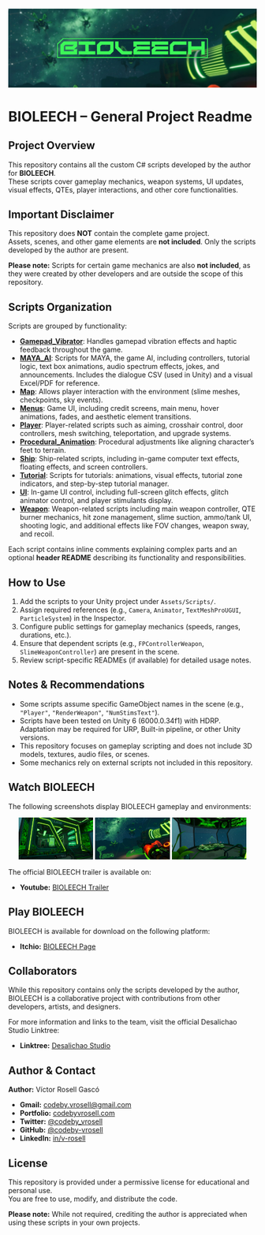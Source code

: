 <p align="center">
  <img src="IMG/banner.jpg" alt="BIOLEECH Banner" />
</p>

# BIOLEECH – General Project Readme

## Project Overview

This repository contains all the custom C# scripts developed by the author for **BIOLEECH**.    
These scripts cover gameplay mechanics, weapon systems, UI updates, visual effects, QTEs, player interactions, and other core functionalities.

## Important Disclaimer

This repository does **NOT** contain the complete game project.  
Assets, scenes, and other game elements are **not included**. Only the scripts developed by the author are present.

**Please note:** Scripts for certain game mechanics are also **not included**, as they were created by other developers and are outside the scope of this repository.

## Scripts Organization

Scripts are grouped by functionality:

- [**Gamepad_Vibrator**](/Gamepad_Vibrator): Handles gamepad vibration effects and haptic feedback throughout the game.  
- [**MAYA_AI**](/MAYA_AI): Scripts for MAYA, the game AI, including controllers, tutorial logic, text box animations, audio spectrum effects, jokes, and announcements. Includes the dialogue CSV (used in Unity) and a visual Excel/PDF for reference.
- [**Map**](/Map): Allows player interaction with the environment (slime meshes, checkpoints, sky events).  
- [**Menus**](/Menus): Game UI, including credit screens, main menu, hover animations, fades, and aesthetic element transitions.  
- [**Player**](/Player): Player-related scripts such as aiming, crosshair control, door controllers, mesh switching, teleportation, and upgrade systems.  
- [**Procedural_Animation**](/Procedural_Animation): Procedural adjustments like aligning character’s feet to terrain.  
- [**Ship**](/Ship): Ship-related scripts, including in-game computer text effects, floating effects, and screen controllers.  
- [**Tutorial**](/Tutorial): Scripts for tutorials: animations, visual effects, tutorial zone indicators, and step-by-step tutorial manager.  
- [**UI**](/UI): In-game UI control, including full-screen glitch effects, glitch animator control, and player stimulants display.  
- [**Weapon**](/Weapon): Weapon-related scripts including main weapon controller, QTE burner mechanics, hit zone management, slime suction, ammo/tank UI, shooting logic, and additional effects like FOV changes, weapon sway, and recoil.

Each script contains inline comments explaining complex parts and an optional **header README** describing its functionality and responsibilities.


## How to Use

1. Add the scripts to your Unity project under `Assets/Scripts/`.  
2. Assign required references (e.g., `Camera`, `Animator`, `TextMeshProUGUI`, `ParticleSystem`) in the Inspector.  
3. Configure public settings for gameplay mechanics (speeds, ranges, durations, etc.).  
4. Ensure that dependent scripts (e.g., `FPControllerWeapon`, `SlimeWeaponController`) are present in the scene.  
5. Review script-specific READMEs (if available) for detailed usage notes.

## Notes & Recommendations

- Some scripts assume specific GameObject names in the scene (e.g., `"Player"`, `"RenderWeapon"`, `"NumStimsText"`).  
- Scripts have been tested on Unity 6 (6000.0.34f1) with HDRP. Adaptation may be required for URP, Built-in pipeline, or other Unity versions.
- This repository focuses on gameplay scripting and does not include 3D models, textures, audio files, or scenes.  
- Some mechanics rely on external scripts not included in this repository.
  
## Watch BIOLEECH

The following screenshots display BIOLEECH gameplay and environments:

<p align="center">
  <img src="IMG/IMG1.png" alt="BIOLEECH Screenshot 1" width="30%"/>
  <img src="/IMG/IMG2.jpeg" alt="BIOLEECH Screenshot 2" width="30%"/>
  <img src="/IMG/IMG3.jpeg" alt="BIOLEECH Screenshot 3" width="30%"/>

The official BIOLEECH trailer is available on:

- **Youtube:** [BIOLEECH Trailer](https://www.youtube.com/watch?v=nHOf3z3SQaQ)

</p>

## Play BIOLEECH

BIOLEECH is available for download on the following platform:

- **Itchio:** [BIOLEECH Page](https://desalichaostudio.itch.io/bioleech)

## Collaborators

While this repository contains only the scripts developed by the author, BIOLEECH is a collaborative project with contributions from other developers, artists, and designers.  

For more information and links to the team, visit the official Desalichao Studio Linktree:

- **Linktree:** [Desalichao Studio](https://linktr.ee/desalichaostudio)

## Author & Contact

**Author:** Víctor Rosell Gascó

- **Gmail:** codeby.vrosell@gmail.com  
- **Portfolio:** [codebyvrosell.com](https://x.com/codeby-vrosell)   
- **Twitter:** [@codeby_vrosell](https://x.com/codeby-vrosell)  
- **GitHub:** [@codeby-vrosell](https://github.com/codeby-vrosell)  
- **LinkedIn:** [in/v-rosell](https://linkedin.com/in/v-rosell)

## License

This repository is provided under a permissive license for educational and personal use.  
You are free to use, modify, and distribute the code.

**Please note:** While not required, crediting the author is appreciated when using these scripts in your own projects.

